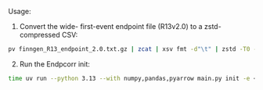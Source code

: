 Usage:


1. Convert the wide- first-event endpoint file (R13v2.0) to a zstd-compressed CSV:
  ```sh
pv finngen_R13_endpoint_2.0.txt.gz | zcat | xsv fmt -d"\t" | zstd -T0 -q -o ~/data/r13_mine/data/finngen_R13_endpoint_2.0.csv.zst
  ```

2. Run the Endpcorr init:
  ```sh
time uv run --python 3.13 --with numpy,pandas,pyarrow main.py init -e <(zstdcat ~/data/r13_mine/data/finngen_R13_endpoint_2.0.csv.zst)  -o ~/data/r13.0_results/correlations/intermediate__r13__2026-07-03.parquet -d ',' -x NA
  ```
